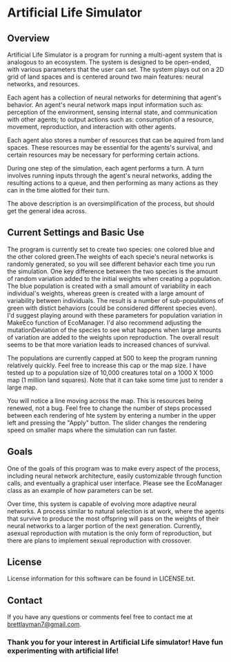 # Artificial Life Simulator

## Overview

Artificial Life Simulator is a program for running a multi-agent system that is analogous to an ecosystem. The system is designed to be
open-ended, with various parameters that the user can set. The system plays out on a 2D grid of land spaces and is centered around two main
features: neural networks, and resources.

Each agent has a collection of neural networks for determining that agent's behavior. An agent's neural network maps input information
such as: perception of the environment, sensing internal state, and communication with other agents; to output actions such as: consumption 
of a resource, movement, reproduction, and interaction with other agents.

Each agent also stores a number of resources that can be aquired from land spaces. These resources may be essential for the agents's
survival, and certain resources may be necessary for performing certain actions.

During one step of the simulation, each agent performs a turn. A turn involves running inputs through the agent's neural networks,
adding the resulting actions to a queue, and then performing as many actions as they can in the time alotted for their turn.

The above description is an oversimplification of the process, but should get the general idea across.

## Current Settings and Basic Use

The program is currently set to create two species: one colored blue and the other colored green.The weights of each specie's neural
networks is randomly generated, so you will see different behavior each time you run the simulation. One key difference between the two
species is the amount of random variation added to the initial weights when creating a population. The blue population is created with a
small amount of variability in each individual's weights, whereas green is created with a large amount of variability between individuals.
The result is a number of sub-populations of green with distict behaviors (could be considered different species even). I'd suggest playing
around with these parameters for population variation in MakeEco function of EcoManager. I'd also recommend adjusting the mutationDeviation
of the species to see what happens when large amounts of variation are added to the weights upon reproduction. The overall result seems
to be that more variation leads to increased chances of survival. 

The populations are currently capped at 500 to keep the program running relatively quickly. Feel free to increase this cap or the map size. I have tested up to a population size of 10,000 creatures total on a 1000 X 1000 map (1 million land squares). Note that it can take some time just to render a large map. 

You will notice a line moving across the map. This is resources being renewed, not a bug. Feel free to change the number of steps processed between each rendering of hte system by entering a number in the upper left and pressing the "Apply" button. The slider changes the rendering speed on smaller maps where the simulation can run faster. 


## Goals

One of the goals of this program was to make every aspect of the process, including neural network architecture, easily customizable through function calls, and eventually a graphical user interface. Please see the EcoManager class as an example of how parameters can be set.

Over time, this system is capable of evolving more adaptive neural networks. A process similar to natural selection is at work, where the
agents that survive to produce the most offspring will pass on the weights of their neural networks to a larger portion of the next generation.
Currently, asexual reproduction with mutation is the only form of reproduction, but there are plans to implement sexual reproduction with
crossover. 

## License
License information for this software can be found in LICENSE.txt.

## Contact
If you have any questions or comments feel free to contact me at brettlayman7@gmail.com. 

### Thank you for your interest in Artificial Life simulator! Have fun experimenting with artificial life!
